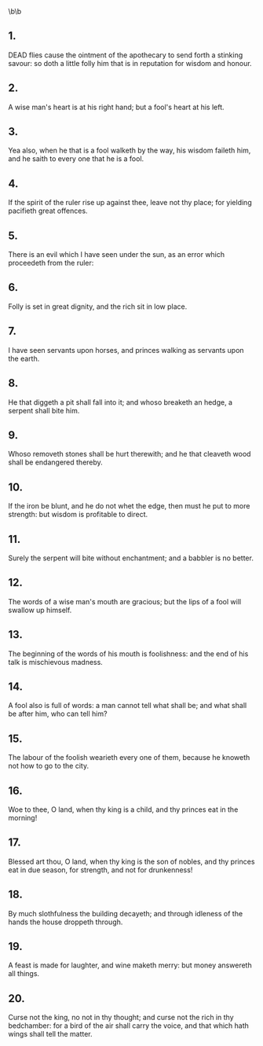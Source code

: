 \b\b
## 1.
DEAD flies cause the ointment of the apothecary to send forth a stinking savour: so doth a little folly him that is in reputation for wisdom and honour.
## 2.
A wise man's heart is at his right hand; but a fool's heart at his left.
## 3.
Yea also, when he that is a fool walketh by the way, his wisdom faileth him, and he saith to every one that he is a fool.
## 4.
If the spirit of the ruler rise up against thee, leave not thy place; for yielding pacifieth great offences.
## 5.
There is an evil which I have seen under the sun, as an error which proceedeth from the ruler:
## 6.
Folly is set in great dignity, and the rich sit in low place.
## 7.
I have seen servants upon horses, and princes walking as servants upon the earth.
## 8.
He that diggeth a pit shall fall into it; and whoso breaketh an hedge, a serpent shall bite him.
## 9.
Whoso removeth stones shall be hurt therewith; and he that cleaveth wood shall be endangered thereby.
## 10.
If the iron be blunt, and he do not whet the edge, then must he put to more strength: but wisdom is profitable to direct.
## 11.
Surely the serpent will bite without enchantment; and a babbler is no better.
## 12.
The words of a wise man's mouth are gracious; but the lips of a fool will swallow up himself.
## 13.
The beginning of the words of his mouth is foolishness: and the end of his talk is mischievous madness.
## 14.
A fool also is full of words: a man cannot tell what shall be; and what shall be after him, who can tell him?
## 15.
The labour of the foolish wearieth every one of them, because he knoweth not how to go to the city.
## 16.
Woe to thee, O land, when thy king is a child, and thy princes eat in the morning!
## 17.
Blessed art thou, O land, when thy king is the son of nobles, and thy princes eat in due season, for strength, and not for drunkenness!
## 18.
By much slothfulness the building decayeth; and through idleness of the hands the house droppeth through.
## 19.
A feast is made for laughter, and wine maketh merry: but money answereth all things.
## 20.
Curse not the king, no not in thy thought; and curse not the rich in thy bedchamber: for a bird of the air shall carry the voice, and that which hath wings shall tell the matter.
